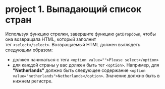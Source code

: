 # project 1. Выпадающий список стран

Используя функцию стрелки, завершите функцию `getDropdown`, чтобы она возвращала
HTML, который заполнит тег `<select</select>`. Возвращаемый HTML должен
выглядеть следующим образом:

- должен начинаться с тега `<option value="">Please select</option>`
- для каждой страны у вас должен быть тег `<option>`. Например, для
  **"Netherlands"** должно быть следующее содержание
  `<option value="netherlands">Netherlands</option>`. Значение должно быть в
  нижнем регистре.
